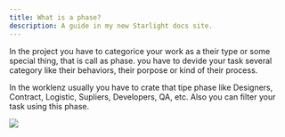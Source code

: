 ```yaml
---
title: What is a phase?
description: A guide in my new Starlight docs site.
---
```


In the project you have to categorice your work as a their type or some special thing, that is call as phase. you have to devide your task several category like their behaviors, their porpose or kind of their process.

In the worklenz usually you have to crate that tipe phase like Designers, Contract, Logistic, Supliers, Developers, QA, etc. Also you can filter your task using this phase.

<img src="/phase_task_list.png" >
